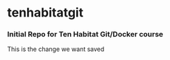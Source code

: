 # tenhabitatgit
### Initial Repo for Ten Habitat Git/Docker course

This is the change we want saved

